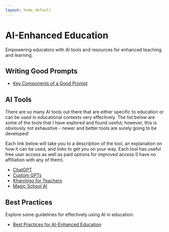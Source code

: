 ```yaml
---
layout: home_default
---
```


# AI-Enhanced Education

Empowering educators with AI tools and resources for enhanced teaching and learning.

## Writing Good Prompts

- [Key Components of a Good Prompt](./md_files/writing_prompts.html)

## AI Tools

There are so many AI tools out there that are either specific to education or can be used in educational contexts very effectively. The list below are some of the tools that I have explored and found useful; however, this is obviously not exhaustive - newer and better tools are surely going to be developed! 

Each link below will take you to a description of the tool, an explanation on how it can be used, and links to get you on your way. Each tool has useful free user access as well as paid options for improved access (I have no affiliation with any of them).

- [ChatGPT]()
- [Custom GPTs]()
- [Khanmigo for Teachers]()
- [Magic School AI](./md_files/MagicSchoolAI.html)

## Best Practices

Explore some guidelines for effectively using AI in education:

- [Best Practices for AI-Enhanced Education](./md_files/best_practices.html)
